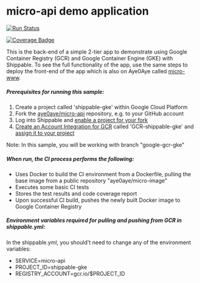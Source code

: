 # micro-api demo application

[![Run Status](https://api.shippable.com/projects/574497362a8192902e214243/badge?branch=google-gcr-gke)](https://app.shippable.com/projects/574497362a8192902e214243)

[![Coverage Badge](https://api.shippable.com/projects/574497362a8192902e214243/coverageBadge?branch=google-gcr-gke)](https://app.shippable.com/projects/574497362a8192902e214243)

This is the back-end of a simple 2-tier app to demonstrate using Google Container Registry
(GCR) and Google Container Engine (GKE) with Shippable.  To see the full functionality
of the app, use the same steps to deploy the front-end of the app which is also
on Aye0Aye called [micro-www](https://github.com/aye0aye/micro-www/tree/google-gcr-gke).

##### Prerequisites for running this sample:
1. Create a project called 'shippable-gke' within Google Cloud Platform
2. Fork the [aye0aye/micro-api](https://github.com/aye0aye/micro-api/tree/google-gcr-gke) repository, e.g. to your GitHub account
3. Log into Shippable and [enable a project for your fork](http://docs.shippable.com/ci_subscriptions/#enabling-a-project)
4. [Create an Account Integration for GCR](http://docs.shippable.com/int_docker_registries/#google-container-registry-gcr)
 called 'GCR-shippable-gke' and [assign it to your project](http://docs.shippable.com/ci_projects/#enabling-integrations)

 Note: In this sample, you will be working with branch "google-gcr-gke"

##### When run, the CI process performs the following:
* Uses Docker to build the CI environment from a Dockerfile, pulling the base
image from a public repository "aye0aye/micro-image"
* Executes some basic CI tests
* Stores the test results and code coverage report
* Upon successful CI build, pushes the newly built Docker image to Google Container Registry

##### Environment variables required for pulling and pushing from GCR in shippable.yml:
In the shippable.yml, you should't need to change any of the environment variables:
- SERVICE=micro-api
- PROJECT_ID=shippable-gke
- REGISTRY_ACCOUNT=gcr.io/$PROJECT_ID
